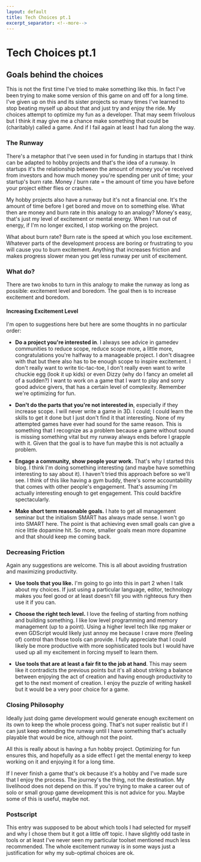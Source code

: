 ```yaml
---
layout: default
title: Tech Choices pt.1
excerpt_separator: <!--more-->
---
```


Tech Choices pt.1
=================

Goals behind the choices
------------------------

This is not the first time I've tried to make something like this. In fact I've been trying to make some version of this game on and off for a long time. I've given up on this and its sister projects so many times I've learned to stop beating myself up about that and just try and enjoy the ride. My choices attempt to optimize my fun as a developer. That may seem frivolous but I think it may give me a chance make something that could be (charitably) called a game. And if I fail again at least I had fun along the way.

### The Runway

There's a metaphor that I've seen used in for funding in startups that I think can be adapted to hobby projects and that's the idea of a runway. In startups it's the relationship between the amount of money you've received from investors and how much money you're spending per unit of time; your startup's burn rate. Money / burn rate = the amount of time you have before your project either flies or crashes.

My hobby projects also have a runway but it's not a financial one. It's the amount of time before I get bored and move on to something else. What then are money and burn rate in this analogy to an analogy? Money's easy, that's just my level of excitement or mental energy. When I run out of energy, if I'm no longer excited, I stop working on the project.

What about burn rate? Burn rate is the speed at which you lose excitement. Whatever parts of the development process are boring or frustrating to you will cause you to burn excitement. Anything that increases friction and makes progress slower mean you get less runway per unit of excitement.

### What do?

There are two knobs to turn in this analogy to make the runway as long as possible: excitement level and boredom. The goal then is to increase excitement and boredom.

#### Increasing Excitement Level

I'm open to suggestions here but here are some thoughts in no particular order:

* __Do a project you're interested in__. I always see advice in gamedev communities to reduce scope, reduce scope more, a little more, congratulations you're halfway to a manageable project. I don't disagree with that but there also has to be enough scope to inspire excitement. I don't really want to write tic-tac-toe, I don't really even want to write chuckie egg (look it up kids) or even Dizzy (why do I fancy an omelet all of a sudden?) I want to work on a game that I want to play and sorry good advice givers, that has a certain level of complexity. Remember we're optimizing for fun.

* __Don't do the parts that you're not interested in__, especially if they increase scope. I will never write a game in 3D. I could; I could learn the skills to get it done but I just don't find it that interesting. None of my attempted games have ever had sound for the same reason. This is something that I recognize as a problem because a game without sound is missing something vital but my runway always ends before I grapple with it. Given that the goal is to have fun maybe this is not actually a problem.

* __Engage a community, show people your work.__ That's why I started this blog. I think I'm doing something interesting (and maybe have something interesting to say about it). I haven't tried this approach before so we'll see. I think of this like having a gym buddy, there's some accountability that comes with other people's engagement. That's assuming I'm actually interesting enough to get engagement. This could backfire spectacularly.

* __Make short term reasonable goals.__ I hate to get all management seminar but the initialism SMART has always made sense. I won't go into SMART here. The point is that achieving even small goals can give a nice little dopamine hit. So more, smaller goals mean more dopamine and that should keep me coming back.

### Decreasing Friction

Again any suggestions are welcome. This is all about avoiding frustration and maximizing productivity.

* __Use tools that you like.__ I'm going to go into this in part 2 when I talk about my choices. If just using a particular language, editor, technology makes you feel good or at least doesn't fill you with righteous fury then use it if you can.

* __Choose the right tech level.__ I love the feeling of starting from nothing and building something. I like low level programming and memory management (up to a point). Using a higher level tech like rpg maker or even GDScript would likely just annoy me because I crave more (feeling of) control than those tools can provide. I fully appreciate that I could likely be more productive with more sophisticated tools but I would have used up all my excitement in forcing myself to learn them.

* __Use tools that are at least a fair fit to the job at hand__. This may seem like it contradicts the previous points but it's all about striking a balance between enjoying the act of creation and having enough productivity to get to the next moment of creation. I enjoy the puzzle of writing haskell but it would be a very poor choice for a game.

### Closing Philosophy

Ideally just doing game development would generate enough excitement on its own to keep the whole process going. That's not super realistic but if I can just keep extending the runway until I have something that's actually playable that would be nice, although not the point.

All this is really about is having a fun hobby project. Optimizing for fun ensures this, and hopefully as a side effect I get the mental energy to keep working on it and enjoying it for a long time.

If I never finish a game that's ok because it's a hobby and I've made sure that I enjoy the process. The journey's the thing, not the destination. My livelihood does not depend on this. If you're trying to make a career out of solo or small group game development this is not advice for you. Maybe some of this is useful, maybe not.


### Postscript

This entry was supposed to be about which tools I had selected for myself and why I chose them but it got a little off topic. I have slightly odd taste in tools or at least I've never seen my particular toolset mentioned much less recommended. The whole excitement runway is in some ways just a justification for why my sub-optimal choices are ok.



